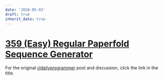 ```yaml
---
date: '2020-05-03'
draft: true
inherit_date: true
---
```


# [359 (Easy) Regular Paperfold Sequence Generator](https://www.reddit.com/r/dailyprogrammer/comments/8g0iil/20180430_challenge_359_easy_regular_paperfold/)

For the original [r/dailyprogrammer](https://www.reddit.com/r/dailyprogrammer/) post and discussion, click the link in the title.

